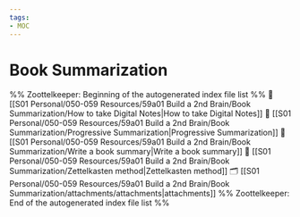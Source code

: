 ```yaml
---
tags: 
- MOC
---
```

# Book Summarization



%% Zoottelkeeper: Beginning of the autogenerated index file list  %%
📄 [[S01 Personal/050-059 Resources/59a01 Build a 2nd Brain/Book Summarization/How to take Digital Notes|How to take Digital Notes]]
📄 [[S01 Personal/050-059 Resources/59a01 Build a 2nd Brain/Book Summarization/Progressive Summarization|Progressive Summarization]]
📄 [[S01 Personal/050-059 Resources/59a01 Build a 2nd Brain/Book Summarization/Write a book summary|Write a book summary]]
📄 [[S01 Personal/050-059 Resources/59a01 Build a 2nd Brain/Book Summarization/Zettelkasten method|Zettelkasten method]]
🗂️ [[S01 Personal/050-059 Resources/59a01 Build a 2nd Brain/Book Summarization/attachments/attachments|attachments]]
%% Zoottelkeeper: End of the autogenerated index file list  %%

